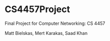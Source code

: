 # CS4457Project

Final Project for Computer Networking: CS 4457

Matt Bielskas, Mert Karakas, Saad Khan
